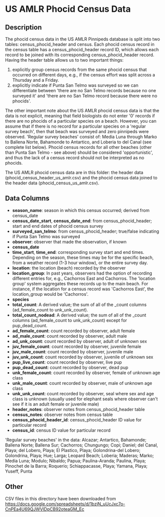 # US AMLR Phocid Census Data 

## Description

The phocid census data in the US AMLR Pinnipeds database is split into two tables: census_phocid_header and census. Each phocid census record in the census table has a census_phocid_header record ID, which allows each record to be joined with its corresponding census_phocid_header record. Having the header table allows us to two important things: 

1) explicitly group census records from the same phocid census that occurred on different days, e.g., if the census effort was split across a Thursday and a Friday. 
2) explicitly indicate if Punta San Telmo was surveyed so we can differentiate between 'there are no San Telmo records because no one surveyed it' and 'there are no San Telmo record because there were no phocids'.

The other important note about the US AMLR phocid census data is that the data is not explicit, meaning that field biologists do not enter '0' records if there are no phocids of a particular species on a beach. However, you can assume that if there is no record for a particular species on a 'regular survey beach', then that beach was surveyed and zero pinnipeds were observed. 'Regular survey beaches' consist of: Media Luna through Marko to Ballena Norte, Bahamonde to Antartico, and Loberia to del Canal (see complete list below). Phocid census records for all other beaches (other than Punta San Telmo - see above) should be considered 'opportunistic', and thus the lack of a census record should not be interpreted as no phocids.

The US AMLR phocid census data are in this folder: the header data (phocid_census_header_us_amlr.csv) and the phocid census data joined to the header data (phocid_census_us_amlr.csv). 

## Data Columns

* **season_name**: season in which this census occurred; derived from census_date
* **census_date_start**, **census_date_end**: from census_phocid_header; start and end dates of phocid census survey
* **surveyed_san_telmo**: from census_phocid_header; true/false indicating if Punta San Telmo was surveyed
* **observer**: observer that made the observation, if known
* **census_date**
* **time_start**, **time_end**: corresponding survey start and end times. Depending on the season, these times may be for the specific beach, from a weather record (1-3 hour window), or the entire survey day.
* **location**: the location (beach) recorded by the observer
* **location_group**: In past years, observers had the option of recording different entries for, e.g., Cachorros East and Cachorros. The 'location group' system aggregates these records up to the main beach. For instance, if the location for a census record was 'Cachorros East', the location_group would be 'Cachorros'.
* **species**
* **total_count**: A derived value; the sum of all of the _count columns (ad_female_count to unk_unk_count).
* **total_count_nodead**: A derived value; the sum of all of the _count columns (ad_female_count to unk_unk_count) except for pup_dead_count.
* **ad_female_count**: count recorded by observer, adult female
* **ad_male_count**: count recorded by observer, adult male
* **ad_unk_count**: count recorded by observer, adult of unknown sex
* **juv_female_count**: count recorded by observer, juvenile female
* **juv_male_count**: count recorded by observer, juvenile male
* **juv_unk_count**: count recorded by observer, juvenile of unknown sex
* **pup_live_count**: count recorded by observer, live pup
* **pup_dead_count**: count recorded by observer, dead pup
* **unk_female_count**: count recorded by observer, female of unknown age class
* **unk_male_count**: count recorded by observer, male of unknown age class
* **unk_unk_count**: count recorded by observer, seal where sex and age class is unknown (usually used for elephant seals where observer can't see if it is an adult female or juvenile male)
* **header_notes**: observer notes from census_phocid_header table
* **census_notes**: observer notes from census table
* **census_phocid_header_id**: census_phocid_header ID value for particular record
* **census_id**: census ID value for particular record

'Regular survey beaches' in the data: Alcazar; Antartico, Bahamonde; Ballena Norte; Ballena Sur; Cachorros; Chungungo; Copi; Daniel; del Canal, Playa; del Lobero, Playa; El Plastico, Playa; Golondrina-del Lobero; Golondrina, Playa; Hue; Larga; Leopard Beach; Loberia; Maderas; Marko; Media Luna; Modulo; Nibaldo; Papua; Paulina-Aranda; Paulina, Playa; Pinochet de la Barra; Roquerio; Schiappacasse, Playa; Yamana, Playa; Yuseff, Punta

## Other

CSV files in this directory have been downloaded from <https://docs.google.com/spreadsheets/d/1bzjN_uUcJxc7o-CnPEa4U69QJWVlDpCB92oteaGM_Ec>

